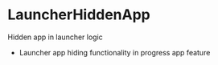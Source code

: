 # LauncherHiddenApp
Hidden app in launcher logic
* Launcher app hiding functionality in progress app feature
